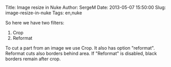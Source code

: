 Title: Image resize in Nuke
Author: SergeM
Date: 2013-05-07 15:50:00
Slug: image-resize-in-nuke
Tags: en,nuke

So here we have two filters:
1) Crop
2) Reformat

To cut a part from an image we use Crop. It also has option "reformat". Reformat cuts also borders behind area. If "Reformat" is disabled, black borders remain after crop.


